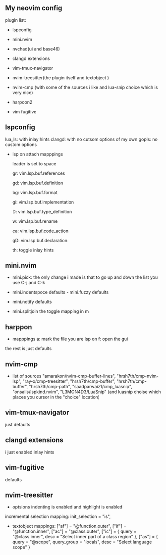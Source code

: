 ## My neovim config

plugin list:

+ lspconfig

+ mini.nvim

+ nvchad(ui and base46)

+ clangd extensions

+ vim-tmux-navigator

+ nvim-treesitter(the plugin itself and textobject )

+ nvim-cmp (with some of the sources i like and lua-snip choice which is very nice)

+ harpoon2

+ vim fugitive







## lspconfig

lua_ls: with inlay hints
clangd: with no cutsom options of my own
gopls: no custom options

- lsp on attach mapppings

  leader is set to space

  gr: vim.lsp.buf.references

  gd: vim.lsp.buf.definition

  <leader>bg: vim.lsp.buf.format

  gi: vim.lsp.buf.implementation

  <leader>D: vim.lsp.buf.type_definition

  <leader>w: vim.lsp.buf.rename

  <leader>ca: vim.lsp.buf.code_action

  gD: vim.lsp.buf.declaration

  <leader>th: toggle inlay hints



## mini.nvim
 - mini.pick:
  the only change i made is that to go up and down the list you use C-j and C-k

 - mini.indentspoce
  defaults - mini.fuzzy defaults

 - mini.notify
  defaults

- mini.splitjoin
  the toggle mapping in <leader>m



## harppon
 - mapppings
  <leader>a: mark the file you are lsp on
  <leader>f: open the gui

  the rest is just defaults



## nvim-cmp
  - list of sources
  "amarakon/nvim-cmp-buffer-lines",
  "hrsh7th/cmp-nvim-lsp",
  "ray-x/cmp-treesitter",
  "hrsh7th/cmp-buffer",
  "hrsh7th/cmp-buffer",
  "hrsh7th/cmp-path",
  "saadparwaiz1/cmp_luasnip",
  "onsails/lspkind.nvim",
  "L3MON4D3/LuaSnip" (and luasnip choise which places you cursor in the "choice" location)



## vim-tmux-navigator
  just defaults



## clangd extensions
  i just enabled inlay hints

## vim-fugitive
  defaults



## nvim-treesitter
 - optsions
  indenting is enabled
  and highlight is enabled

  incremental selection mapping:
   init_selection = "<leader>is",

 - textobject
  mappings:
   ["af"] = "@function.outer",
   ["if"] = "@function.inner",
   ["ac"] = "@class.outer",
   ["ic"] = { query = "@class.inner", desc = "Select inner part of a class region" },
   ["as"] = { query = "@scope", query_group = "locals", desc = "Select language scope" }

